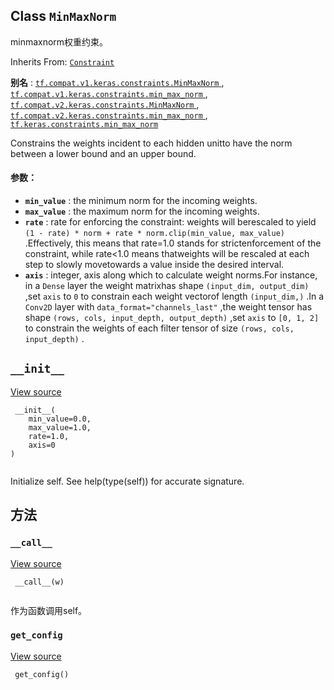 

## Class  `MinMaxNorm` 
minmaxnorm权重约束。

Inherits From: [ `Constraint` ](https://tensorflow.google.cn/api_docs/python/tf/keras/constraints/Constraint)

**别名** : [ `tf.compat.v1.keras.constraints.MinMaxNorm` ](/api_docs/python/tf/keras/constraints/MinMaxNorm), [ `tf.compat.v1.keras.constraints.min_max_norm` ](/api_docs/python/tf/keras/constraints/MinMaxNorm), [ `tf.compat.v2.keras.constraints.MinMaxNorm` ](/api_docs/python/tf/keras/constraints/MinMaxNorm), [ `tf.compat.v2.keras.constraints.min_max_norm` ](/api_docs/python/tf/keras/constraints/MinMaxNorm), [ `tf.keras.constraints.min_max_norm` ](/api_docs/python/tf/keras/constraints/MinMaxNorm)

Constrains the weights incident to each hidden unitto have the norm between a lower bound and an upper bound.

#### 参数：
- **`min_value`** : the minimum norm for the incoming weights.
- **`max_value`** : the maximum norm for the incoming weights.
- **`rate`** : rate for enforcing the constraint: weights will berescaled to yield `(1 - rate) * norm + rate * norm.clip(min_value, max_value)` .Effectively, this means that rate=1.0 stands for strictenforcement of the constraint, while rate<1.0 means thatweights will be rescaled at each step to slowly movetowards a value inside the desired interval.
- **`axis`** : integer, axis along which to calculate weight norms.For instance, in a  `Dense`  layer the weight matrixhas shape  `(input_dim, output_dim)` ,set  `axis`  to  `0`  to constrain each weight vectorof length  `(input_dim,)` .In a  `Conv2D`  layer with  `data_format="channels_last"` ,the weight tensor has shape `(rows, cols, input_depth, output_depth)` ,set  `axis`  to  `[0, 1, 2]` to constrain the weights of each filter tensor of size `(rows, cols, input_depth)` .


##  `__init__` 
[View source](https://github.com/tensorflow/tensorflow/blob/r2.0/tensorflow/python/keras/constraints.py#L151-L155)

```
 __init__(
    min_value=0.0,
    max_value=1.0,
    rate=1.0,
    axis=0
)
 
```

Initialize self.  See help(type(self)) for accurate signature.

## 方法


###  `__call__` 
[View source](https://github.com/tensorflow/tensorflow/blob/r2.0/tensorflow/python/keras/constraints.py#L157-L163)

```
 __call__(w)
 
```

作为函数调用self。

###  `get_config` 
[View source](https://github.com/tensorflow/tensorflow/blob/r2.0/tensorflow/python/keras/constraints.py#L165-L171)

```
 get_config()
 
```

